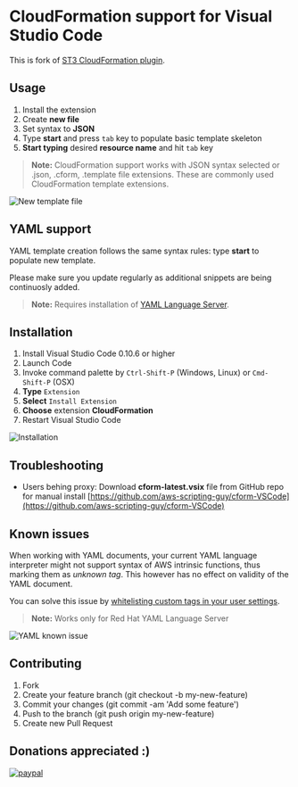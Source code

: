 CloudFormation support for Visual Studio Code 
===================

This is fork of [ST3 CloudFormation plugin](https://github.com/beaknit/cform).


Usage
-------------

 1. Install the extension
 2. Create **new file**
 3. Set syntax to **JSON**
 4. Type **start** and press ```tab``` key to populate basic template skeleton
 5. **Start typing** desired **resource name** and hit ```tab``` key


> **Note:** CloudFormation support works with JSON syntax selected or .json, .cform, .template file extensions. These are commonly used CloudFormation template extensions.

![New template file](https://raw.githubusercontent.com/aws-scripting-guy/cform-VSCode/master/assets/new_template_file.gif)


YAML support
-------------------

YAML template creation follows the same syntax rules: type **start** to populate new template. 

Please make sure you update regularly as additional snippets are being continuosly added.

> **Note:** Requires installation of [YAML Language Server](https://marketplace.visualstudio.com/items?itemName=redhat.vscode-yaml). 


Installation
-------------------

 1. Install Visual Studio Code 0.10.6 or higher
 2. Launch Code
 3. Invoke command palette by ```Ctrl-Shift-P``` (Windows, Linux) or ```Cmd-Shift-P``` (OSX)
 4. **Type** ```Extension```
 4. **Select** ```Install Extension```
 5. **Choose** extension **CloudFormation**
 6. Restart Visual Studio Code

![Installation](https://raw.githubusercontent.com/aws-scripting-guy/cform-VSCode/master/assets/install_extension.gif)

Troubleshooting
-------------------

* Users behing proxy: 
Download  **cform-latest.vsix** file from GitHub repo for manual install
[https://github.com/aws-scripting-guy/cform-VSCode](https://github.com/aws-scripting-guy/cform-VSCode)

Known issues
-------------------

When working with YAML documents, your current YAML language interpreter might not support syntax of AWS intrinsic functions, thus marking them as *unknown tag*. 
This however has no effect on validity of the YAML document. 

You can solve this issue by [whitelisting custom tags in your user settings](https://github.com/aws-scripting-guy/cform-VSCode/blob/master/yaml.customTags.json).

> **Note:** Works only for Red Hat YAML Language Server

![YAML known issue](https://raw.githubusercontent.com/aws-scripting-guy/cform-VSCode/master/assets/known_issue1.png)

Contributing
-------------------

1. Fork
2. Create your feature branch (git checkout -b my-new-feature)
3. Commit your changes (git commit -am 'Add some feature')
4. Push to the branch (git push origin my-new-feature)
5. Create new Pull Request

Donations appreciated :)
-------------------

[![paypal](https://www.paypalobjects.com/en_US/i/btn/btn_donateCC_LG.gif)](https://www.paypal.com/cgi-bin/webscr?cmd=_donations&business=5DE3L7KRM6RB8&lc=US&item_name=AWS%20Scripting%20Guy&currency_code=USD&bn=PP%2dDonationsBF%3abtn_donate_LG%2egif%3aNonHosted)

